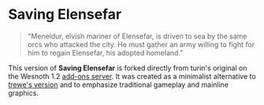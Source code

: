 # Saving Elensefar

> "Meneldur, elvish mariner of Elensefar, is driven to sea by the same orcs who attacked the city. He must gather an army willing to fight for him to regain Elensefar, his adopted homeland."

This version of **Saving Elensefar** is forked directly from turin's original on the Wesnoth 1.2 [add-ons server](https://add-ons.wesnoth.org/1.2/). It was created as a minimalist alternative to [trewe's version](https://github.com/trewe/Saving_Elensefar) and to emphasize traditional gameplay and mainline graphics.
